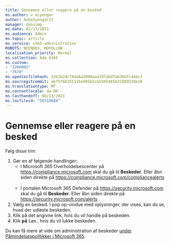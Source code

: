 ```yaml
---
title: Gennemse eller reagere på en besked
ms.author: v-aiyengar
author: AshaIyengar21
manager: dansimp
ms.date: 02/17/2021
ms.audience: Admin
ms.topic: article
ms.service: o365-administration
ROBOTS: NOINDEX, NOFOLLOW
localization_priority: Normal
ms.collection: Adm_O365
ms.custom:
- "3200002"
- "7670"
ms.openlocfilehash: 3342b24c744a6a3990aaa397abdfab36bfc4ebcf
ms.sourcegitcommit: ab75f66355116e995b3cb5505465b31989339e28
ms.translationtype: MT
ms.contentlocale: da-DK
ms.lasthandoff: 08/13/2021
ms.locfileid: "58319688"
---
```

# <a name="review-or-act-on-an-alert"></a>Gennemse eller reagere på en besked

Følg disse trin:

1. Gør en af følgende handlinger:
   - I Microsoft 365 Overholdelsescenter på <https://compliance.microsoft.com> skal du gå til **Beskeder**. Eller åbn siden direkte på <https://compliance.microsoft.com/compliancealerts> .
   - I portalen Microsoft 365 Defender på <https://security.microsoft.com> skal du gå til **Beskeder**. Eller åbn siden direkte på <https://security.microsoft.com/alerts> .
2. Vælg en besked. I pop op-vindue med oplysninger, der vises, kan du se, hvad der udløste beskeden.
3. Klik på det angivne link, hvis du vil handle på beskeden.
4. Klik **på** Løs , hvis du vil lukke beskeden.

Du kan få mere at vide om administration af beskeder [under Påmindelsespolitikker i Microsoft 365](https://docs.microsoft.com/microsoft-365/compliance/alert-policies).
